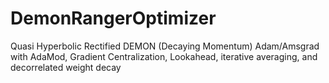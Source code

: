 # DemonRangerOptimizer
Quasi Hyperbolic Rectified DEMON (Decaying Momentum) Adam/Amsgrad with AdaMod, Gradient Centralization, Lookahead, iterative averaging, and decorrelated weight decay
